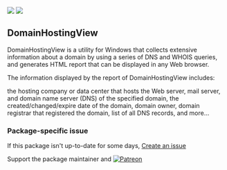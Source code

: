 [![](https://img.shields.io/chocolatey/v/domainhostingview?color=green&label=domainhostingview)](https://chocolatey.org/packages/domainhostingview) [![](https://img.shields.io/chocolatey/dt/domainhostingview)](https://chocolatey.org/packages/domainhostingview)

## DomainHostingView

DomainHostingView is a utility for Windows that collects extensive information about a domain by using a series of DNS and WHOIS queries,
and generates HTML report that can be displayed in any Web browser.

The information displayed by the report of DomainHostingView includes: 

the hosting company or data center that hosts the Web server, mail server, and domain name server (DNS) of the specified domain, the created/changed/expire date of the domain, domain owner, domain registrar that registered the domain, list of all DNS records, and more...

### Package-specific issue
If this package isn't up-to-date for some days, [Create an issue](https://github.com/tunisiano187/Chocolatey-packages/issues/new/choose)

Support the package maintainer and [![Patreon](https://cdn.jsdelivr.net/gh/tunisiano187/Chocolatey-packages@d15c4e19c709e7148588d4523ffc6dd3cd3c7e5e/icons/patreon.png)](https://www.patreon.com/tunisiano)
